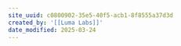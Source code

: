 ```yaml
---
site_uuid: c0800902-35e5-40f5-acb1-8f8555a37d3d
created_by: '[[Luma Labs]]'
date_modified: 2025-03-24
---
```




